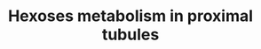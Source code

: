 ---
annotations:
- id: PW:0000002
  parent: classic metabolic pathway
  type: Pathway Ontology
  value: classic metabolic pathway
- id: PW:0000005
  parent: classic metabolic pathway
  type: Pathway Ontology
  value: carbohydrate metabolic pathway
- id: DOID:0014667
  parent: disease of metabolism
  type: Disease Ontology
  value: disease of metabolism
- id: DOID:0060158
  parent: disease of metabolism
  type: Disease Ontology
  value: acquired metabolic disease
- id: DOID:655
  parent: genetic disease
  type: Disease Ontology
  value: inherited metabolic disorder
- id: PW:0000025
  parent: classic metabolic pathway
  type: Pathway Ontology
  value: glycolysis/gluconeogenesis pathway
- id: CL:0002306
  parent: animal cell
  type: Cell Type Ontology
  value: epithelial cell of proximal tubule
authors:
- AgustinGV
- AlexanderPico
- MaintBot
- Khanspers
- DeSl
- Elisson nl
- Egonw
citedin:
- link: PMC8741773
  title: Enhanced glucose metabolism through activation of HIF-1α covers the energy
    demand in a rat embryonic heart primordium after heartbeat initiation (2022)
description: This pathways features carbohydrates metabolism in proximal tubules,
  and is ment to be used to visualize RNA chip expression data.
last-edited: 2019-12-04
organisms:
- Rattus norvegicus
redirect_from:
- /index.php/Pathway:WP3916
- /instance/WP3916
- /instance/WP3916_rr123359
revision: r123359
schema-jsonld:
- '@context': https://schema.org/
  '@id': https://wikipathways.github.io/pathways/WP3916.html
  '@type': Dataset
  creator:
    '@type': Organization
    name: WikiPathways
  description: This pathways features carbohydrates metabolism in proximal tubules,
    and is ment to be used to visualize RNA chip expression data.
  keywords:
  - 1,3BP-Glycerate
  - 2P-Glycerate
  - 3P-Glycerate
  - Acetyl-CoA
  - Acly
  - Akr1b1
  - Aldoa
  - Aldob
  - Aldoc
  - Aspartate
  - Citrate
  - Cs
  - Dihydroxyacetone-P
  - Dlat
  - Dld
  - Eno1
  - Eno2
  - Eno3
  - Fbp1
  - Fructose
  - Fructose 6P
  - Fructose-1,6BP
  - Fructose-1-P
  - G6pc
  - Gapdh
  - Glucose
  - Glucose-6P
  - Glyceraldehyde 3P
  - Glyderaldehyde
  - Got1
  - Got2
  - Gpi
  - Hk1
  - Khk
  - Lactate
  - Ldha
  - Ldhb
  - Malate
  - Mdh1
  - Mdh2
  - Mpc1
  - Oxalacetate
  - P-enolpyruvate
  - Pc
  - Pck1
  - Pdha1
  - Pdha2
  - Pdhb
  - Pdhx
  - Pdk1
  - Pdk2
  - Pdk3
  - Pdk4
  - Pdp1
  - Pdp2
  - Pfkl
  - Pfkm
  - Pfkp
  - Pgam1
  - Pgam2
  - Pgk1
  - Pgk2
  - Pklr
  - Pkm
  - Pyruvate
  - Slc2a2
  - Slc2a5
  - Slc5a1
  - Slc5a10
  - Slc5a2
  - Slc5a9
  - Sorbitol
  - Sord
  - Tkfc
  - Tpi1
  - mpc2
  license: CC0
  name: Hexoses metabolism in proximal tubules
seo: CreativeWork
title: Hexoses metabolism in proximal tubules
wpid: WP3916
---